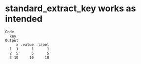 # standard_extract_key works as intended

    Code
      key
    Output
         x .value .label
      1  1      1      1
      2  5      5      5
      3 10     10     10

